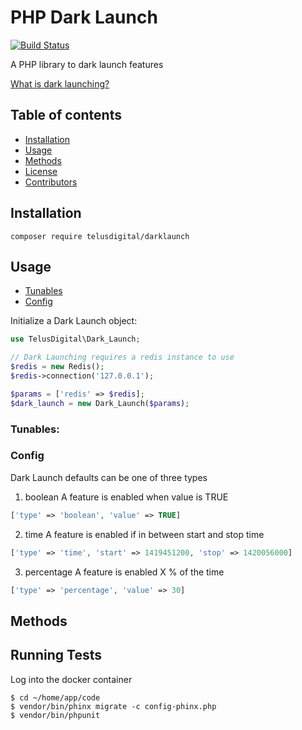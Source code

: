 # PHP Dark Launch

[![Build Status](https://travis-ci.org/telusdigital/php-dark-launch.svg?branch=master)](https://travis-ci.org/telusdigital/php-dark-launch)

A PHP library to dark launch features

[What is dark launching?](http://changelog.ca/log/2012/07/19/dark_launching_software_features)


## Table of contents

- [Installation](#installation)
- [Usage](#usage)
- [Methods](#methods)
- [License](#license)
- [Contributors](#contributors)

## Installation

```
composer require telusdigital/darklaunch
```

## Usage
- [Tunables](#tunables)
- [Config](#config)


Initialize a Dark Launch object:

```php
use TelusDigital\Dark_Launch;

// Dark Launching requires a redis instance to use
$redis = new Redis();
$redis->connection('127.0.0.1');

$params = ['redis' => $redis];
$dark_launch = new Dark_Launch($params);
```

### Tunables:


### Config

Dark Launch defaults can be one of three types

1. boolean
A feature is enabled when value is TRUE
```php
['type' => 'boolean', 'value' => TRUE]
```

2. time
A feature is enabled if in between start and stop time
```php
['type' => 'time', 'start' => 1419451200, 'stop' => 1420056000]
```

3. percentage
A feature is enabled X % of the time
```php
['type' => 'percentage', 'value' => 30]
```
## Methods



## Running Tests

Log into the docker container

```
$ cd ~/home/app/code
$ vendor/bin/phinx migrate -c config-phinx.php
$ vendor/bin/phpunit
```